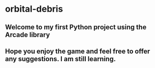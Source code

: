 # orbital-debris

## Welcome to my first Python project using the Arcade library
## Hope you enjoy the game and feel free to offer any suggestions.  I am still learning.
